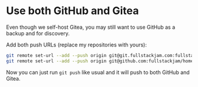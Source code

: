 # Use both GitHub and Gitea

Even though we self-host Gitea, you may still want to use GitHub as a backup and for discovery.

Add both push URLs (replace my repositories with yours):

```sh
git remote set-url --add --push origin git@git.fullstackjam.com:fullstackjam/homelab
git remote set-url --add --push origin git@github.com:fullstackjam/homelab
```

Now you can just run `git push` like usual and it will push to both GitHub and Gitea.

